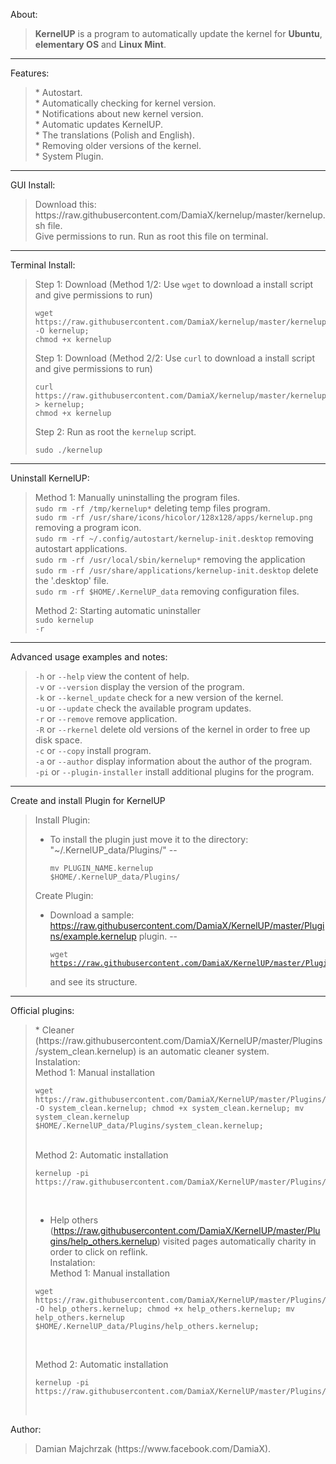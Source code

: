About:<blockquote>
**KernelUP** is a program to automatically update the kernel for **Ubuntu**, **elementary OS** and **Linux Mint**.
</blockquote>
<hr>
Features:<br>
<blockquote>
* Autostart.<br>
* Automatically checking for kernel version.<br>
* Notifications about new kernel version.<br>
* Automatic updates KernelUP.<br>
* The translations (Polish and English).<br>
* Removing older versions of the kernel.<br>
* System Plugin.<br>

</blockquote>
<hr>
GUI Install:<br>
<blockquote>
Download this: https://raw.githubusercontent.com/DamiaX/kernelup/master/kernelup.sh file.<br>
Give permissions to run.
Run as root this file on terminal.
</blockquote>
<hr>
Terminal Install:<br>
<blockquote>
Step 1: Download (Method 1/2: Use <code>wget</code> to download a install script and give permissions to run)
<pre><code>wget https://raw.githubusercontent.com/DamiaX/kernelup/master/kernelup.sh -O kernelup; 
chmod +x kernelup</code></pre>

Step 1: Download (Method 2/2: Use <code>curl</code> to download a install script and give permissions to run)
<pre><code>curl https://raw.githubusercontent.com/DamiaX/kernelup/master/kernelup.sh > kernelup;
chmod +x kernelup</code></pre>

Step 2: Run as root the <code>kernelup</code> script.
<pre><code>sudo ./kernelup</code></pre>
</blockquote>
<hr>
Uninstall KernelUP:<br>
<blockquote>
Method 1: Manually uninstalling the program files.<br>
<code>sudo rm -rf /tmp/kernelup*</code> deleting temp files program.<br>
<code>sudo rm -rf /usr/share/icons/hicolor/128x128/apps/kernelup.png</code> removing a program icon.<br>
<code>sudo rm -rf ~/.config/autostart/kernelup-init.desktop</code> removing autostart applications.<br>
<code>sudo rm -rf /usr/local/sbin/kernelup*</code> removing the application<br>
<code>sudo rm -rf /usr/share/applications/kernelup-init.desktop</code> delete the '.desktop' file.<br>
<code>sudo rm -rf $HOME/.KernelUP_data</code> removing configuration files.<br>
      
Method 2: Starting automatic uninstaller<br>
<code>sudo kernelup -r</code><br>
</blockquote>
<hr>
Advanced usage examples and notes:<blockquote>
<code>-h</code> or <code>--help</code> view the content of help.<br>
<code>-v</code> or <code>--version</code> display the version of the program.<br>
<code>-k</code> or <code>--kernel_update</code> check for a new version of the kernel.<br>
<code>-u</code> or <code>--update</code> check the available program updates.<br>
<code>-r</code> or <code>--remove</code> remove application.<br>
<code>-R</code> or <code>--rkernel</code> delete old versions of the kernel in order to free up disk space.<br>
<code>-c</code> or <code>--copy</code> install program.<br>
<code>-a</code> or <code>--author</code> display information about the author of the program.<br>
<code>-pi</code> or <code>--plugin-installer</code> install additional plugins for the program.<br>
</blockquote>
<hr>

Create and install Plugin for KernelUP<br>
<blockquote>

Install Plugin:<br>

* To install the plugin just move it to the directory: "~/.KernelUP_data/Plugins/" -- <pre><code>mv PLUGIN_NAME.kernelup $HOME/.KernelUP_data/Plugins/</code></pre>

Create Plugin:<br>
* Download a sample: https://raw.githubusercontent.com/DamiaX/KernelUP/master/Plugins/example.kernelup plugin. -- <pre><code>wget https://raw.githubusercontent.com/DamiaX/KernelUP/master/Plugins/example.kernelup</code></pre> and see its structure.

</blockquote>
<hr>
Official plugins:<br>
<blockquote>
* Cleaner (https://raw.githubusercontent.com/DamiaX/KernelUP/master/Plugins/system_clean.kernelup) is an automatic cleaner system. <br>
Instalation:<br>
Method 1: Manual installation<br>
<pre><code>wget https://raw.githubusercontent.com/DamiaX/KernelUP/master/Plugins/system_clean.kernelup -O system_clean.kernelup; chmod +x system_clean.kernelup; mv system_clean.kernelup $HOME/.KernelUP_data/Plugins/system_clean.kernelup;</code></pre><br>
Method 2: Automatic installation<br>
<pre><code>kernelup -pi https://raw.githubusercontent.com/DamiaX/KernelUP/master/Plugins/system_clean.kernelup</code></pre><br>

* Help others (https://raw.githubusercontent.com/DamiaX/KernelUP/master/Plugins/help_others.kernelup) visited pages automatically charity in order to click on reflink.<br>
Instalation:<br>
Method 1: Manual installation<br>
<pre><code>wget https://raw.githubusercontent.com/DamiaX/KernelUP/master/Plugins/help_others.kernelup -O help_others.kernelup; chmod +x help_others.kernelup; mv help_others.kernelup $HOME/.KernelUP_data/Plugins/help_others.kernelup;</code></pre><br>
Method 2: Automatic installation<br>
<pre><code>kernelup -pi https://raw.githubusercontent.com/DamiaX/KernelUP/master/Plugins/help_others.kernelup</code></pre><br>

</blockquote>

Author:<br>
<blockquote>
Damian Majchrzak (https://www.facebook.com/DamiaX).
</blockquote>
